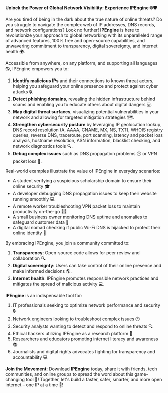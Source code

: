**Unlock the Power of Global Network Visibility: Experience IPEngine 🌐🛡️**

Are you tired of being in the dark about the true nature of online threats? Do you struggle to navigate the complex web of IP addresses, DNS records, and network configurations? Look no further! **IPEngine** is here to revolutionize your approach to global networking with its unparalleled range of advanced features, 100% free and open-source capabilities, and unwavering commitment to transparency, digital sovereignty, and internet health 🌍.

Accessible from anywhere, on any platform, and supporting all languages 🌎, IPEngine empowers you to:

1. **Identify malicious IPs** and their connections to known threat actors, helping you safeguard your online presence and protect against cyber attacks 🔒.
2. **Detect phishing domains**, revealing the hidden infrastructure behind scams and enabling you to educate others about digital dangers 💻.
3. **Map digital threat surfaces**, visualizing potential vulnerabilities in your network and allowing for targeted mitigation strategies 🗺️.
4. **Strengthen cybersecurity posture** by leveraging IP geolocation lookup, DNS record resolution (A, AAAA, CNAME, MX, NS, TXT), WHOIS registry queries, reverse DNS, traceroute, port scanning, latency and packet loss analysis, hostname resolution, ASN information, blacklist checking, and network diagnostics tools 🔍.
5. **Debug complex issues** such as DNS propagation problems 🕒 or VPN packet loss 📡.

Real-world examples illustrate the value of IPEngine in everyday scenarios:

* A student verifying a suspicious scholarship domain to ensure their online security 🎓
* A developer debugging DNS propagation issues to keep their website running smoothly 💻
* A remote worker troubleshooting VPN packet loss to maintain productivity on-the-go 🏃‍♂️
* A small business owner monitoring DNS uptime and anomalies to safeguard customer data 💼
* A digital nomad checking if public Wi-Fi DNS is hijacked to protect their online identity 📱

By embracing IPEngine, you join a community committed to:

1. **Transparency**: Open-source code allows for peer review and collaboration 🔍.
2. **Digital sovereignty**: Users can take control of their online presence and make informed decisions 🌎.
3. **Internet health**: IPEngine promotes responsible network practices and mitigates the spread of malicious activity 💻.

**IPEngine** is an indispensable tool for:

1. IT professionals seeking to optimize network performance and security 🔒
2. Network engineers looking to troubleshoot complex issues 🕒
3. Security analysts wanting to detect and respond to online threats 🔍
4. Ethical hackers utilizing IPEngine as a research platform 🎯
5. Researchers and educators promoting internet literacy and awareness 📚
6. Journalists and digital rights advocates fighting for transparency and accountability 💻

**Join the Movement**: Download **IPEngine** today, share it with friends, tech communities, and online groups to spread the word about this game-changing tool 🔗! Together, let's build a faster, safer, smarter, and more open internet – one IP at a time 🚀!